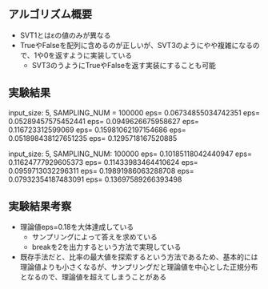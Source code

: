 ## アルゴリズム概要
- SVT1とはεの値のみが異なる
- TrueやFalseを配列に含めるのが正しいが、SVT3のようにやや複雑になるので、1や0を返すように実装している
    - SVT3のうようにTrueやFalseを返す実装にすることも可能

## 実験結果
input_size: 5, SAMPLING_NUM = 100000
eps= 0.06734855034742351
eps= 0.05289457575452441
eps= 0.0949626675958627
eps= 0.116723312599069
eps= 0.15981062197154686
eps= 0.051898438127651235
eps= 0.1295718167520885

input_size: 5, SAMPLING_NUM: 100000
eps= 0.10185118042440947
eps= 0.11624777929605373
eps= 0.11433983464410624
eps= 0.0959713032296311
eps= 0.19891986063288708
eps= 0.07932354187483091
eps= 0.13697589266393498

## 実験結果考察
- 理論値eps=0.18を大体達成している
    - サンプリングによって答えを求めている
    - breakを2を出力するという方法で実現している
- 既存手法だと、比率の最大値を探索するという方法であるため、基本的には理論値よりも小さくなるが、サンプリングだと理論値を中心とした正規分布となるので、理論値を超えてしまうことがある
